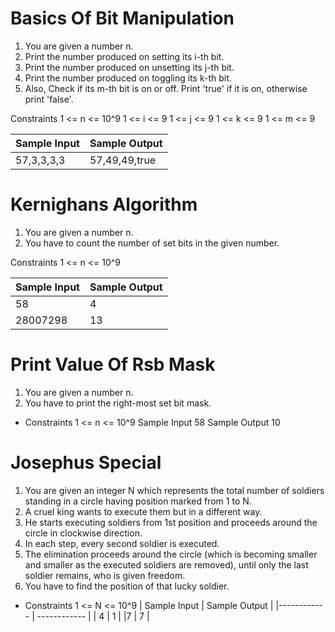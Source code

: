 # Basics Of Bit Manipulation

1. You are given a number n.
2. Print the number produced on setting its i-th bit.
3. Print the number produced on unsetting its j-th bit.
4. Print the number produced on toggling its k-th bit.
5. Also, Check if its m-th bit is on or off. Print 'true' if it is on, otherwise print 'false'.

Constraints
1 <= n <= 10^9
1 <= i <= 9
1 <= j <= 9
1 <= k <= 9
1 <= m <= 9

| Sample Input | Sample Output |
| ------------ | ------------- |
| 57,3,3,3,3  | 57,49,49,true |


# Kernighans Algorithm
1. You are given a number n.
2. You have to count the number of set bits in the given number.

Constraints
1 <= n <= 10^9

| Sample Input | Sample Output |
| ------------ | ------------- |
| 58 | 4 |
| 28007298 | 13 |

# Print Value Of Rsb Mask

1. You are given a number n.
2. You have to print the right-most set bit mask.

- Constraints
1 <= n <= 10^9
Sample Input
58
Sample Output
10

# Josephus Special

1. You are given an integer N which represents the total number of soldiers standing in a circle 
     having position marked from 1 to N.
2. A cruel king wants to execute them but in a different way.
3. He starts executing soldiers from 1st position and proceeds around the circle in clockwise 
     direction.
4. In each step, every second soldier is executed.
5. The elimination proceeds around the circle (which is becoming smaller and smaller as the 
     executed soldiers are removed), until only the last soldier remains, who is given freedom.
6. You have to find the position of that lucky soldier.
- Constraints
1 <= N <= 10^9
| Sample Input | Sample Output |
|------------ | ------------ |
| 4 | 1 |
|7 | 7 |
